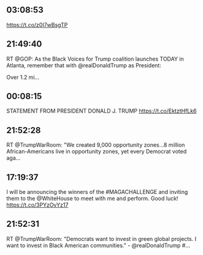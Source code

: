 ## 03:08:53
https://t.co/z0I7wBsgTP
## 21:49:40
RT @GOP: As the Black Voices for Trump coalition launches TODAY in Atlanta, remember that with @realDonaldTrump as President:
 
Over 1.2 mi…
## 00:08:15
STATEMENT FROM PRESIDENT DONALD J. TRUMP https://t.co/EktztHfLk6
## 21:52:28
RT @TrumpWarRoom: "We created 9,000 opportunity zones...8 million African-Americans live in opportunity zones, yet every Democrat voted aga…
## 17:19:37
I will be announcing the winners of the #MAGACHALLENGE and inviting them to the @WhiteHouse to meet with me and perform. Good luck! https://t.co/3PYzOvYz17
## 21:52:31
RT @TrumpWarRoom: "Democrats want to invest in green global projects. I want to invest in Black American communities." - @realDonaldTrump #…
